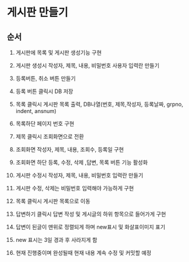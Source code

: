 # 게시판 만들기

## 순서

1. 게시판에 목록 및 게시판 생성기능 구현
2. 게시판 생성시 작성자, 제목, 내용, 비밀번호 사용자 입력란 만들기
3. 등록버튼, 취소 버튼 만들기
4. 등록 버튼 클릭시 DB 저장
5. 목록 클릭시 게시판 목록 출력, DB나열(번호, 제목,작성자, 등록날짜, grpno, indent, ansnum)
6. 목록하단 페이지 번호 구현
7. 제목 클릭시 조회화면으로 전환
8. 조회화면 작성자, 제목, 내용, 조회수, 등록일 구현
9. 조회화면 하단 등록, 수정, 삭제 ,답변, 목록 버튼 기능 활성화
10. 게시판 수정시 작성자, 제목, 내용, 비밀번호 입력란 만들기
11. 게시판 수정, 삭제는 비밀번호 입력해야 가능하게 구현
12. 목록 클릭시 게시판 목록으로 이동
13. 답변하기 클릭시 답변 작성 및 게시글의 하위 항목으로 들어가게 구현
14. 답변이 된글이 맨위로 정렬되게 하며 new표시 및 화살표이미지 표기
15. new 표시는 3일 경과 후 사라지게 함 

16. 현재 진행중이며 완성될때 현재 내용 계속 수정 및 커밋할 예정